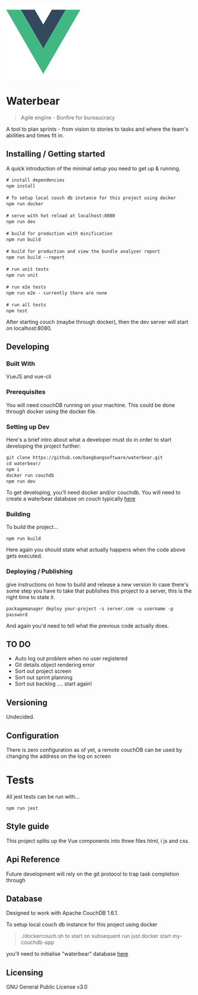 ![Logo of the project](./src/assets/logo.png)

# Waterbear 
> Agile engine - Bonfire for bureaucracy

A tool to plan sprints - from vision to stories to tasks and where the team's
abilities and times fit in.  

## Installing / Getting started

A quick introduction of the minimal setup you need to get up & running.

```shell
# install dependencies
npm install

# To setup local couch db instance for this project using docker
npm run docker

# serve with hot reload at localhost:8080
npm run dev

# build for production with minification
npm run build

# build for production and view the bundle analyzer report
npm run build --report

# run unit tests
npm run unit

# run e2e tests
npm run e2e - currently there are none

# run all tests
npm test
```

After starting couch (maybe through docker), then the dev server will start on localhost:8080. 

## Developing

### Built With
VueJS and vue-cli

### Prerequisites
You will need couchDB running on your machine. This could be done through docker using the docker file.

### Setting up Dev

Here's a brief intro about what a developer must do in order to start developing
the project further:

```shell
git clone https://github.com/bangbangsoftware/waterbear.git
cd waterbear/
npm i
docker run couchdb
npm run dev
```

To get developing, you'll need docker and/or couchdb. You will need to create a waterbear database on couch typically [here](http://0.0.0.0:5984/_utils/index.html)

### Building

To build the project...

```shell
npm run build
```

Here again you should state what actually happens when the code above gets
executed.

### Deploying / Publishing
give instructions on how to build and release a new version
In case there's some step you have to take that publishes this project to a
server, this is the right time to state it.

```shell
packagemanager deploy your-project -s server.com -u username -p password
```

And again you'd need to tell what the previous code actually does.

## TO DO

* Auto log out problem when no user registered
* Git details object rendering error
* Sort out project screen
* Sort out sprint planning
* Sort out backlog
.... start again!

## Versioning

Undecided.

## Configuration

There is zero configuration as of yet, a remote couchDB can be used 
by changing the address on the log on screen

# Tests

All jest tests can be run with...

```shell
npm run jest
```

## Style guide

This project splits up the Vue components into three files html, i
js and css.

## Api Reference

Future development will rely on the git protocol to trap task completion
through 

## Database

Designed to work with Apache CouchDB 1.6.1.

To setup local couch db instance for this project using docker
> ./dockercouch.sh
to start on subsequent run just
> docker start my-couchdb-app

you'll need to initialise "waterbear" database [here](http://0.0.0.0:5984/_utils/index.html)

## Licensing

GNU General Public License v3.0


